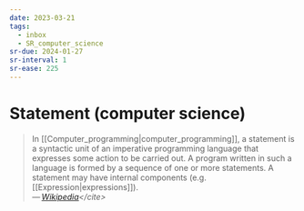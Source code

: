 ```yaml
---
date: 2023-03-21
tags:
  - inbox
  - SR_computer_science
sr-due: 2024-01-27
sr-interval: 1
sr-ease: 225
---
```


# Statement (computer science)

> In [[Computer_programming|computer_programming]], a statement is a syntactic
> unit of an imperative programming language that expresses some action to be
> carried out. A program written in such a language is formed by a sequence of
> one or more statements. A statement may have internal components (e.g.
> [[Expression|expressions]]).\
> — <cite>[Wikipedia](https://en.wikipedia.org/wiki/Statement_\(computer_science\))</cite>
